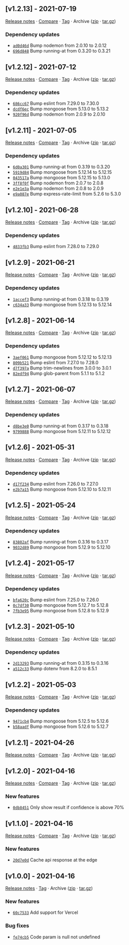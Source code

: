 ## [v1.2.13] - 2021-07-19

[Release notes](https://github.com/BetaHuhn/countryPicker/releases/tag/v1.2.13) · [Compare](https://github.com/BetaHuhn/countryPicker/compare/v1.2.12...v1.2.13) · [Tag](https://github.com/BetaHuhn/countryPicker/tree/v1.2.13) · Archive ([zip](https://github.com/BetaHuhn/countryPicker/archive/v1.2.13.zip) · [tar.gz](https://github.com/BetaHuhn/countryPicker/archive/v1.2.13.tar.gz))

### Dependency updates

- [`ad0d46d`](https://github.com/BetaHuhn/countryPicker/commit/ad0d46d)  Bump nodemon from 2.0.10 to 2.0.12
- [`696d848`](https://github.com/BetaHuhn/countryPicker/commit/696d848)  Bump running-at from 0.3.20 to 0.3.21

## [v1.2.12] - 2021-07-12

[Release notes](https://github.com/BetaHuhn/countryPicker/releases/tag/v1.2.12) · [Compare](https://github.com/BetaHuhn/countryPicker/compare/v1.2.11...v1.2.12) · [Tag](https://github.com/BetaHuhn/countryPicker/tree/v1.2.12) · Archive ([zip](https://github.com/BetaHuhn/countryPicker/archive/v1.2.12.zip) · [tar.gz](https://github.com/BetaHuhn/countryPicker/archive/v1.2.12.tar.gz))

### Dependency updates

- [`686cc67`](https://github.com/BetaHuhn/countryPicker/commit/686cc67)  Bump eslint from 7.29.0 to 7.30.0
- [`dcdf6ec`](https://github.com/BetaHuhn/countryPicker/commit/dcdf6ec)  Bump mongoose from 5.13.0 to 5.13.2
- [`920f96d`](https://github.com/BetaHuhn/countryPicker/commit/920f96d)  Bump nodemon from 2.0.9 to 2.0.10

## [v1.2.11] - 2021-07-05

[Release notes](https://github.com/BetaHuhn/countryPicker/releases/tag/v1.2.11) · [Compare](https://github.com/BetaHuhn/countryPicker/compare/v1.2.10...v1.2.11) · [Tag](https://github.com/BetaHuhn/countryPicker/tree/v1.2.11) · Archive ([zip](https://github.com/BetaHuhn/countryPicker/archive/v1.2.11.zip) · [tar.gz](https://github.com/BetaHuhn/countryPicker/archive/v1.2.11.tar.gz))

### Dependency updates

- [`6d0a301`](https://github.com/BetaHuhn/countryPicker/commit/6d0a301)  Bump running-at from 0.3.19 to 0.3.20
- [`5919d84`](https://github.com/BetaHuhn/countryPicker/commit/5919d84)  Bump mongoose from 5.12.14 to 5.12.15
- [`043517a`](https://github.com/BetaHuhn/countryPicker/commit/043517a)  Bump mongoose from 5.12.15 to 5.13.0
- [`3ff8f0f`](https://github.com/BetaHuhn/countryPicker/commit/3ff8f0f)  Bump nodemon from 2.0.7 to 2.0.8
- [`e2e1e3a`](https://github.com/BetaHuhn/countryPicker/commit/e2e1e3a)  Bump nodemon from 2.0.8 to 2.0.9
- [`e9a087e`](https://github.com/BetaHuhn/countryPicker/commit/e9a087e)  Bump express-rate-limit from 5.2.6 to 5.3.0

## [v1.2.10] - 2021-06-28

[Release notes](https://github.com/BetaHuhn/countryPicker/releases/tag/v1.2.10) · [Compare](https://github.com/BetaHuhn/countryPicker/compare/v1.2.9...v1.2.10) · [Tag](https://github.com/BetaHuhn/countryPicker/tree/v1.2.10) · Archive ([zip](https://github.com/BetaHuhn/countryPicker/archive/v1.2.10.zip) · [tar.gz](https://github.com/BetaHuhn/countryPicker/archive/v1.2.10.tar.gz))

### Dependency updates

- [`4833fb3`](https://github.com/BetaHuhn/countryPicker/commit/4833fb3)  Bump eslint from 7.28.0 to 7.29.0

## [v1.2.9] - 2021-06-21

[Release notes](https://github.com/BetaHuhn/countryPicker/releases/tag/v1.2.9) · [Compare](https://github.com/BetaHuhn/countryPicker/compare/v1.2.8...v1.2.9) · [Tag](https://github.com/BetaHuhn/countryPicker/tree/v1.2.9) · Archive ([zip](https://github.com/BetaHuhn/countryPicker/archive/v1.2.9.zip) · [tar.gz](https://github.com/BetaHuhn/countryPicker/archive/v1.2.9.tar.gz))

### Dependency updates

- [`1accef3`](https://github.com/BetaHuhn/countryPicker/commit/1accef3)  Bump running-at from 0.3.18 to 0.3.19
- [`c634a33`](https://github.com/BetaHuhn/countryPicker/commit/c634a33)  Bump mongoose from 5.12.13 to 5.12.14

## [v1.2.8] - 2021-06-14

[Release notes](https://github.com/BetaHuhn/countryPicker/releases/tag/v1.2.8) · [Compare](https://github.com/BetaHuhn/countryPicker/compare/v1.2.7...v1.2.8) · [Tag](https://github.com/BetaHuhn/countryPicker/tree/v1.2.8) · Archive ([zip](https://github.com/BetaHuhn/countryPicker/archive/v1.2.8.zip) · [tar.gz](https://github.com/BetaHuhn/countryPicker/archive/v1.2.8.tar.gz))

### Dependency updates

- [`3aef061`](https://github.com/BetaHuhn/countryPicker/commit/3aef061)  Bump mongoose from 5.12.12 to 5.12.13
- [`809b521`](https://github.com/BetaHuhn/countryPicker/commit/809b521)  Bump eslint from 7.27.0 to 7.28.0
- [`d7f397a`](https://github.com/BetaHuhn/countryPicker/commit/d7f397a)  Bump trim-newlines from 3.0.0 to 3.0.1
- [`82edf94`](https://github.com/BetaHuhn/countryPicker/commit/82edf94)  Bump glob-parent from 5.1.1 to 5.1.2

## [v1.2.7] - 2021-06-07

[Release notes](https://github.com/BetaHuhn/countryPicker/releases/tag/v1.2.7) · [Compare](https://github.com/BetaHuhn/countryPicker/compare/v1.2.6...v1.2.7) · [Tag](https://github.com/BetaHuhn/countryPicker/tree/v1.2.7) · Archive ([zip](https://github.com/BetaHuhn/countryPicker/archive/v1.2.7.zip) · [tar.gz](https://github.com/BetaHuhn/countryPicker/archive/v1.2.7.tar.gz))

### Dependency updates

- [`d8be3e0`](https://github.com/BetaHuhn/countryPicker/commit/d8be3e0)  Bump running-at from 0.3.17 to 0.3.18
- [`9799888`](https://github.com/BetaHuhn/countryPicker/commit/9799888)  Bump mongoose from 5.12.11 to 5.12.12

## [v1.2.6] - 2021-05-31

[Release notes](https://github.com/BetaHuhn/countryPicker/releases/tag/v1.2.6) · [Compare](https://github.com/BetaHuhn/countryPicker/compare/v1.2.5...v1.2.6) · [Tag](https://github.com/BetaHuhn/countryPicker/tree/v1.2.6) · Archive ([zip](https://github.com/BetaHuhn/countryPicker/archive/v1.2.6.zip) · [tar.gz](https://github.com/BetaHuhn/countryPicker/archive/v1.2.6.tar.gz))

### Dependency updates

- [`d17f234`](https://github.com/BetaHuhn/countryPicker/commit/d17f234)  Bump eslint from 7.26.0 to 7.27.0
- [`e2b7a15`](https://github.com/BetaHuhn/countryPicker/commit/e2b7a15)  Bump mongoose from 5.12.10 to 5.12.11

## [v1.2.5] - 2021-05-24

[Release notes](https://github.com/BetaHuhn/countryPicker/releases/tag/v1.2.5) · [Compare](https://github.com/BetaHuhn/countryPicker/compare/v1.2.4...v1.2.5) · [Tag](https://github.com/BetaHuhn/countryPicker/tree/v1.2.5) · Archive ([zip](https://github.com/BetaHuhn/countryPicker/archive/v1.2.5.zip) · [tar.gz](https://github.com/BetaHuhn/countryPicker/archive/v1.2.5.tar.gz))

### Dependency updates

- [`83802af`](https://github.com/BetaHuhn/countryPicker/commit/83802af)  Bump running-at from 0.3.16 to 0.3.17
- [`9032d89`](https://github.com/BetaHuhn/countryPicker/commit/9032d89)  Bump mongoose from 5.12.9 to 5.12.10

## [v1.2.4] - 2021-05-17

[Release notes](https://github.com/BetaHuhn/countryPicker/releases/tag/v1.2.4) · [Compare](https://github.com/BetaHuhn/countryPicker/compare/v1.2.3...v1.2.4) · [Tag](https://github.com/BetaHuhn/countryPicker/tree/v1.2.4) · Archive ([zip](https://github.com/BetaHuhn/countryPicker/archive/v1.2.4.zip) · [tar.gz](https://github.com/BetaHuhn/countryPicker/archive/v1.2.4.tar.gz))

### Dependency updates

- [`bfa620c`](https://github.com/BetaHuhn/countryPicker/commit/bfa620c)  Bump eslint from 7.25.0 to 7.26.0
- [`0c7df30`](https://github.com/BetaHuhn/countryPicker/commit/0c7df30)  Bump mongoose from 5.12.7 to 5.12.8
- [`7fb3e95`](https://github.com/BetaHuhn/countryPicker/commit/7fb3e95)  Bump mongoose from 5.12.8 to 5.12.9

## [v1.2.3] - 2021-05-10

[Release notes](https://github.com/BetaHuhn/countryPicker/releases/tag/v1.2.3) · [Compare](https://github.com/BetaHuhn/countryPicker/compare/v1.2.2...v1.2.3) · [Tag](https://github.com/BetaHuhn/countryPicker/tree/v1.2.3) · Archive ([zip](https://github.com/BetaHuhn/countryPicker/archive/v1.2.3.zip) · [tar.gz](https://github.com/BetaHuhn/countryPicker/archive/v1.2.3.tar.gz))

### Dependency updates

- [`2d13293`](https://github.com/BetaHuhn/countryPicker/commit/2d13293)  Bump running-at from 0.3.15 to 0.3.16
- [`a512c33`](https://github.com/BetaHuhn/countryPicker/commit/a512c33)  Bump dotenv from 8.2.0 to 8.5.1

## [v1.2.2] - 2021-05-03

[Release notes](https://github.com/BetaHuhn/countryPicker/releases/tag/v1.2.2) · [Compare](https://github.com/BetaHuhn/countryPicker/compare/v1.2.1...v1.2.2) · [Tag](https://github.com/BetaHuhn/countryPicker/tree/v1.2.2) · Archive ([zip](https://github.com/BetaHuhn/countryPicker/archive/v1.2.2.zip) · [tar.gz](https://github.com/BetaHuhn/countryPicker/archive/v1.2.2.tar.gz))

### Dependency updates

- [`9471cb4`](https://github.com/BetaHuhn/countryPicker/commit/9471cb4)  Bump mongoose from 5.12.5 to 5.12.6
- [`b58aadf`](https://github.com/BetaHuhn/countryPicker/commit/b58aadf)  Bump mongoose from 5.12.6 to 5.12.7

## [v1.2.1] - 2021-04-26

[Release notes](https://github.com/BetaHuhn/countryPicker/releases/tag/v1.2.1) · [Compare](https://github.com/BetaHuhn/countryPicker/compare/v1.2.0...v1.2.1) · [Tag](https://github.com/BetaHuhn/countryPicker/tree/v1.2.1) · Archive ([zip](https://github.com/BetaHuhn/countryPicker/archive/v1.2.1.zip) · [tar.gz](https://github.com/BetaHuhn/countryPicker/archive/v1.2.1.tar.gz))

## [v1.2.0] - 2021-04-16

[Release notes](https://github.com/BetaHuhn/countryPicker/releases/tag/v1.2.0) · [Compare](https://github.com/BetaHuhn/countryPicker/compare/v1.1.0...v1.2.0) · [Tag](https://github.com/BetaHuhn/countryPicker/tree/v1.2.0) · Archive ([zip](https://github.com/BetaHuhn/countryPicker/archive/v1.2.0.zip) · [tar.gz](https://github.com/BetaHuhn/countryPicker/archive/v1.2.0.tar.gz))

### New features

- [`0db8451`](https://github.com/BetaHuhn/countryPicker/commit/0db8451)  Only show result if confidence is above 70%

## [v1.1.0] - 2021-04-16

[Release notes](https://github.com/BetaHuhn/countryPicker/releases/tag/v1.1.0) · [Compare](https://github.com/BetaHuhn/countryPicker/compare/v1.0.0...v1.1.0) · [Tag](https://github.com/BetaHuhn/countryPicker/tree/v1.1.0) · Archive ([zip](https://github.com/BetaHuhn/countryPicker/archive/v1.1.0.zip) · [tar.gz](https://github.com/BetaHuhn/countryPicker/archive/v1.1.0.tar.gz))

### New features

- [`20d7e0d`](https://github.com/BetaHuhn/countryPicker/commit/20d7e0d)  Cache api response at the edge

## [v1.0.0] - 2021-04-16

[Release notes](https://github.com/BetaHuhn/countryPicker/releases/tag/v1.0.0) · [Tag](https://github.com/BetaHuhn/countryPicker/tree/v1.0.0) · Archive ([zip](https://github.com/BetaHuhn/countryPicker/archive/v1.0.0.zip) · [tar.gz](https://github.com/BetaHuhn/countryPicker/archive/v1.0.0.tar.gz))

### New features

- [`60c7533`](https://github.com/BetaHuhn/countryPicker/commit/60c7533)  Add support for Vercel

### Bug fixes

- [`fe74cb5`](https://github.com/BetaHuhn/countryPicker/commit/fe74cb5)  Code param is null not undefined
